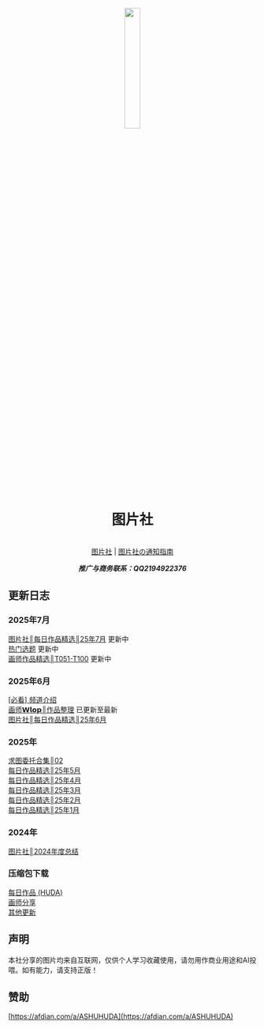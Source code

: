 <p align="center">
    <img src="https://wp-cdn.4ce.cn/v2/KIOEBCs.jpeg" align="center" width="25%">
</p>
<p align="center"><h1 align="center">图片社</h1></p>
<p align="center">
    <br>
    <a href="https://pd.qq.com/s/dzh3pm0at">图片社</a> |
    <a href="https://pd.qq.com/s/5cu1fi75n">图片社の通知指南</a>
     </p>
</p> 
<p align="center"><b><i
>推广与商务联系：QQ2194922376</i></b></p>

## 更新日志

### 2025年7月
[图片社║每日作品精选║25年7月](作品指南/图片社║每日作品精选║25年7月.md) 更新中   
[热门选题](作品指南/热门选题.md)  更新中   
[画师作品精选║T051-T100](作品指南/图片社║画师作品精选║T051-T100.md)  更新中

### 2025年6月
[[必看] 频道介绍](重要通知/[必看]%20频道介绍.md)  
[画师𝗪𝗹𝗼𝗽║作品整理](作品指南/付费画师系列/图片社║画师𝗪𝗹𝗼𝗽║作品整理.md) 已更新至最新  
[图片社║每日作品精选║25年6月](作品指南/已完成/2025/图片社║每日作品精选║25年6月.md)  

### 2025年
[求图委托合集║02](作品指南/已完成/2025/图片社║求图委托合集║02.md)  
[每日作品精选║25年5月](作品指南/已完成/2025/图片社║每日作品精选║25年5月.md)   
[每日作品精选║25年4月](作品指南/已完成/2025/图片社║每日作品精选║25年4月.md)   
[每日作品精选║25年3月](作品指南/已完成/2025/图片社║每日作品精选║25年3月.md)   
[每日作品精选║25年2月](作品指南/已完成/2025/图片社║每日作品精选║25年2月.md)  
[每日作品精选║25年1月](作品指南/已完成/2025/图片社║每日作品精选║25年1月.md)  

### 2024年
[图片社║2024年度总结](作品指南/已完成/2024/图片社║2024年度总结.md)  

### 压缩包下载
[每日作品 (HUDA)](https://pan.baidu.com/s/1gfkYIfZHgidxCGMfjr7JeA?pwd=huda#list/path=%2F)  
[画师分享](https://pan.baidu.com/s/13sAUu9k4yZ2jGV-bhoo92Q?pwd=huda)  
[其他更新](https://pan.baidu.com/s/1iQTDJDPA1ws-deHdgd3hYQ?pwd=huda)  



## 声明
本社分享的图片均来自互联网，仅供个人学习收藏使用，请勿用作商业用途和AI投喂。如有能力，请支持正版！

## 赞助
[https://afdian.com/a/ASHUHUDA](https://afdian.com/a/ASHUHUDA)